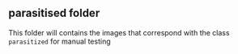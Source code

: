 ## parasitised folder

This folder will contains the images that correspond with the class `parasitized` for manual testing